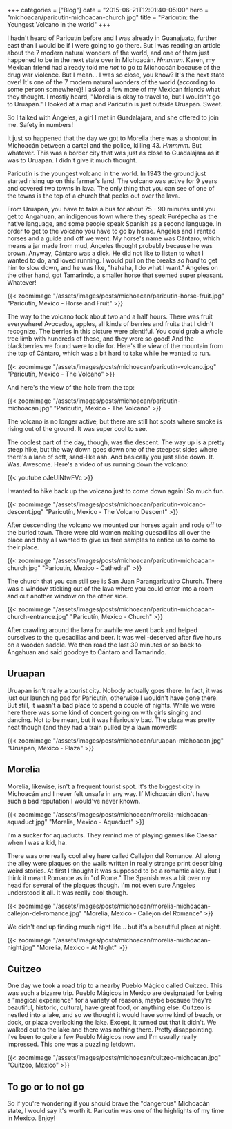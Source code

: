 +++
categories = ["Blog"]
date = "2015-06-21T12:01:40-05:00"
hero = "michoacan/paricutin-michoacan-church.jpg"
title = "Paricutín: the Youngest Volcano in the world"
+++

I hadn't heard of Paricutín before and I was already in Guanajuato, further east than I would be if I were going to go there. But I was reading an article about the 7 modern natural wonders of the world, and one of them just happened to be in the next state over in Michoacán. *Hmmmm*. Karen, my Mexican friend had already told me *not* to go to Michoacán because of the drug war violence. But I mean... I was so close, you know? It's the next state over! It's one of the 7 modern natural wonders of the world (according to some person somewhere)! I asked a few more of my Mexican friends what they thought. I mostly heard, "Morelia is okay to travel to, but I wouldn't go to Uruapan." I looked at a map and Paricutín is just outside Uruapan. Sweet.

So I talked with Ángeles, a girl I met in Guadalajara, and she offered to join me. Safety in numbers!

It just so happened that the day we got to Morelia there was a shootout in Michoacán between a cartel and the police, killing 43. *Hmmmm*. But whatever. This was a border city that was just as close to Guadalajara as it was to Uruapan. I didn't give it much thought.

Paricutín is the youngest volcano in the world. In 1943 the ground just started rising up on this farmer's land. The volcano was active for 9 years and covered two towns in lava. The only thing that you can see of one of the towns is the top of a church that peeks out over the lava.

From Uruapan, you have to take a bus for about 75 - 90 minutes until you get to Angahuan, an indigenous town where they speak Purépecha as the native language, and some people speak Spanish as a second language. In order to get to the volcano you have to go by horse. Ángeles and I rented horses and a guide and off we went. My horse's name was Cántaro, which means a jar made from mud, Ángeles thought probably because he was brown. Anyway, Cántaro was a dick. He did not like to listen to what I wanted to do, and loved running. I would pull on the breaks *so hard* to get him to slow down, and he was like, "hahaha, I do what I want." Ángeles on the other hand, got Tamarindo, a smaller horse that seemed super pleasant. Whatever!

{{< zoomimage "/assets/images/posts/michoacan/paricutin-horse-fruit.jpg" "Paricutín, Mexico - Horse and Fruit" >}}

The way to the volcano took about two and a half hours. There was fruit everywhere! Avocados, apples, all kinds of berries and fruits that I didn't recognize. The berries in this picture were plentiful. You could grab a whole tree limb with hundreds of these, and they were so good! And the blackberries we found were to die for. Here's the view of the mountain from the top of Cántaro, which was a bit hard to take while he wanted to run.

{{< zoomimage "/assets/images/posts/michoacan/paricutin-volcano.jpg" "Paricutín, Mexico - The Volcano" >}}

And here's the view of the hole from the top:

{{< zoomimage "/assets/images/posts/michoacan/paricutin-michoacan.jpg" "Paricutín, Mexico - The Volcano" >}}

The volcano is no longer active, but there are still hot spots where smoke is rising out of the ground. It was super cool to see.

The coolest part of the day, though, was the descent. The way up is a pretty steep hike, but the way down goes down one of the steepest sides where there's a lane of soft, sand-like ash. And basically you just slide down. It. Was. Awesome. Here's a video of us running down the volcano:

{{< youtube oJeUlNtwFVc >}}

I wanted to hike back up the volcano just to come down again! So much fun.

{{< zoomimage "/assets/images/posts/michoacan/paricutin-volcano-descent.jpg" "Paricutín, Mexico - The Volcano Descent" >}}

After descending the volcano we mounted our horses again and rode off to the buried town. There were old women making quesadillas all over the place and they all wanted to give us free samples to entice us to come to their place.

{{< zoomimage "/assets/images/posts/michoacan/paricutin-michoacan-church.jpg" "Paricutín, Mexico - Cathedral" >}}

The church that you can still see is San Juan Parangaricutiro Church. There was a window sticking out of the lava where you could enter into a room and out another window on the other side.

{{< zoomimage "/assets/images/posts/michoacan/paricutin-michoacan-church-entrance.jpg" "Paricutín, Mexico - Church" >}}

After crawling around the lava for awhile we went back and helped ourselves to the quesadillas and beer. It was well-deserved after five hours on a wooden saddle. We then road the last 30 minutes or so back to Angahuan and said goodbye to Cántaro and Tamarindo.

## Uruapan

Uruapan isn't really a tourist city. Nobody actually goes there. In fact, it was just our launching pad for Paricutín, otherwise I wouldn't have gone there. But still, it wasn't a bad place to spend a couple of nights. While we were here there was some kind of concert going on with girls singing and dancing. Not to be mean, but it was hilariously bad. The plaza was pretty neat though (and they had a train pulled by a lawn mower!):

{{< zoomimage "/assets/images/posts/michoacan/uruapan-michoacan.jpg" "Uruapan, Mexico - Plaza" >}}

## Morelia

Morelia, likewise, isn't a frequent tourist spot. It's the biggest city in Michoacán and I never felt unsafe in any way. If Michoacán didn't have such a bad reputation I would've never known.

{{< zoomimage "/assets/images/posts/michoacan/morelia-michoacan-aquaduct.jpg" "Morelia, Mexico - Aquaduct" >}}

I'm a sucker for aquaducts. They remind me of playing games like Caesar when I was a kid, ha.

There was one really cool alley here called Callejon del Romance. All along the alley were plaques on the walls written in really strange print describing weird stories. At first I thought it was supposed to be a romantic alley. But I think it meant Romance as in "of Rome." The Spanish was a bit over my head for several of the plaques though. I'm not even sure Ángeles understood it all. It was really cool though.

{{< zoomimage "/assets/images/posts/michoacan/morelia-michoacan-callejon-del-romance.jpg" "Morelia, Mexico - Callejon del Romance" >}}

We didn't end up finding much night life... but it's a beautiful place at night.

{{< zoomimage "/assets/images/posts/michoacan/morelia-michoacan-night.jpg" "Morelia, Mexico - At Night" >}}

## Cuitzeo

One day we took a road trip to a nearby Pueblo Mágico called Cuitzeo. This was such a bizarre trip. Pueblo Mágicos in Mexico are designated for being a "magical experience" for a variety of reasons, maybe because they're beautiful, historic, cultural, have great food, or anything else. Cuitzeo is nestled into a lake, and so we thought it would have some kind of beach, or dock, or plaza overlooking the lake. Except, it turned out that it didn't. We walked out to the lake and there was nothing there. Pretty disappointing. I've been to quite a few Pueblo Mágicos now and I'm usually really impressed. This one was a puzzling letdown.

{{< zoomimage "/assets/images/posts/michoacan/cuitzeo-michoacan.jpg" "Cuitzeo, Mexico" >}}

## To go or to not go

So if you're wondering if you should brave the "dangerous" Michoacán state, I would say it's worth it. Paricutín was one of the highlights of my time in Mexico. Enjoy!
